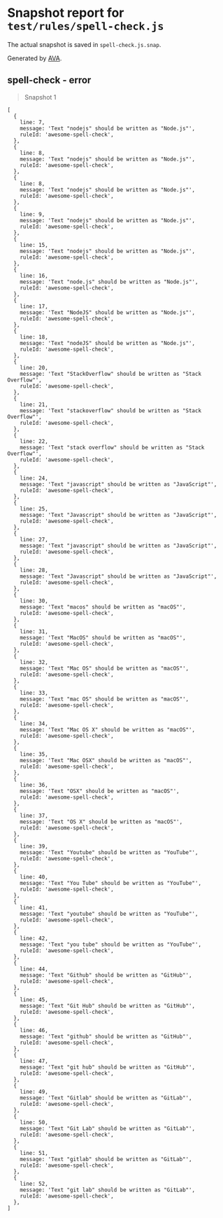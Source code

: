 # Snapshot report for `test/rules/spell-check.js`

The actual snapshot is saved in `spell-check.js.snap`.

Generated by [AVA](https://avajs.dev).

## spell-check - error

> Snapshot 1

    [
      {
        line: 7,
        message: 'Text "nodejs" should be written as "Node.js"',
        ruleId: 'awesome-spell-check',
      },
      {
        line: 8,
        message: 'Text "nodejs" should be written as "Node.js"',
        ruleId: 'awesome-spell-check',
      },
      {
        line: 8,
        message: 'Text "nodejs" should be written as "Node.js"',
        ruleId: 'awesome-spell-check',
      },
      {
        line: 9,
        message: 'Text "nodejs" should be written as "Node.js"',
        ruleId: 'awesome-spell-check',
      },
      {
        line: 15,
        message: 'Text "nodejs" should be written as "Node.js"',
        ruleId: 'awesome-spell-check',
      },
      {
        line: 16,
        message: 'Text "node.js" should be written as "Node.js"',
        ruleId: 'awesome-spell-check',
      },
      {
        line: 17,
        message: 'Text "NodeJS" should be written as "Node.js"',
        ruleId: 'awesome-spell-check',
      },
      {
        line: 18,
        message: 'Text "nodeJS" should be written as "Node.js"',
        ruleId: 'awesome-spell-check',
      },
      {
        line: 20,
        message: 'Text "StackOverflow" should be written as "Stack Overflow"',
        ruleId: 'awesome-spell-check',
      },
      {
        line: 21,
        message: 'Text "stackoverflow" should be written as "Stack Overflow"',
        ruleId: 'awesome-spell-check',
      },
      {
        line: 22,
        message: 'Text "stack overflow" should be written as "Stack Overflow"',
        ruleId: 'awesome-spell-check',
      },
      {
        line: 24,
        message: 'Text "javascript" should be written as "JavaScript"',
        ruleId: 'awesome-spell-check',
      },
      {
        line: 25,
        message: 'Text "Javascript" should be written as "JavaScript"',
        ruleId: 'awesome-spell-check',
      },
      {
        line: 27,
        message: 'Text "javascript" should be written as "JavaScript"',
        ruleId: 'awesome-spell-check',
      },
      {
        line: 28,
        message: 'Text "Javascript" should be written as "JavaScript"',
        ruleId: 'awesome-spell-check',
      },
      {
        line: 30,
        message: 'Text "macos" should be written as "macOS"',
        ruleId: 'awesome-spell-check',
      },
      {
        line: 31,
        message: 'Text "MacOS" should be written as "macOS"',
        ruleId: 'awesome-spell-check',
      },
      {
        line: 32,
        message: 'Text "Mac OS" should be written as "macOS"',
        ruleId: 'awesome-spell-check',
      },
      {
        line: 33,
        message: 'Text "mac OS" should be written as "macOS"',
        ruleId: 'awesome-spell-check',
      },
      {
        line: 34,
        message: 'Text "Mac OS X" should be written as "macOS"',
        ruleId: 'awesome-spell-check',
      },
      {
        line: 35,
        message: 'Text "Mac OSX" should be written as "macOS"',
        ruleId: 'awesome-spell-check',
      },
      {
        line: 36,
        message: 'Text "OSX" should be written as "macOS"',
        ruleId: 'awesome-spell-check',
      },
      {
        line: 37,
        message: 'Text "OS X" should be written as "macOS"',
        ruleId: 'awesome-spell-check',
      },
      {
        line: 39,
        message: 'Text "Youtube" should be written as "YouTube"',
        ruleId: 'awesome-spell-check',
      },
      {
        line: 40,
        message: 'Text "You Tube" should be written as "YouTube"',
        ruleId: 'awesome-spell-check',
      },
      {
        line: 41,
        message: 'Text "youtube" should be written as "YouTube"',
        ruleId: 'awesome-spell-check',
      },
      {
        line: 42,
        message: 'Text "you tube" should be written as "YouTube"',
        ruleId: 'awesome-spell-check',
      },
      {
        line: 44,
        message: 'Text "Github" should be written as "GitHub"',
        ruleId: 'awesome-spell-check',
      },
      {
        line: 45,
        message: 'Text "Git Hub" should be written as "GitHub"',
        ruleId: 'awesome-spell-check',
      },
      {
        line: 46,
        message: 'Text "github" should be written as "GitHub"',
        ruleId: 'awesome-spell-check',
      },
      {
        line: 47,
        message: 'Text "git hub" should be written as "GitHub"',
        ruleId: 'awesome-spell-check',
      },
      {
        line: 49,
        message: 'Text "Gitlab" should be written as "GitLab"',
        ruleId: 'awesome-spell-check',
      },
      {
        line: 50,
        message: 'Text "Git Lab" should be written as "GitLab"',
        ruleId: 'awesome-spell-check',
      },
      {
        line: 51,
        message: 'Text "gitlab" should be written as "GitLab"',
        ruleId: 'awesome-spell-check',
      },
      {
        line: 52,
        message: 'Text "git lab" should be written as "GitLab"',
        ruleId: 'awesome-spell-check',
      },
    ]
